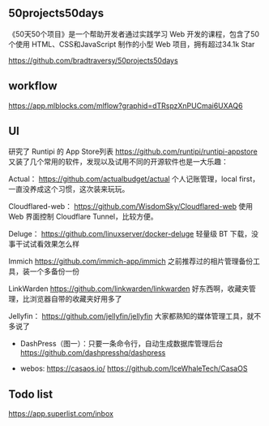 



## 50projects50days
《50天50个项目》是一个帮助开发者通过实践学习 Web 开发的课程，包含了50个使用 HTML、CSS和JavaScript 制作的小型 Web 项目，拥有超过34.1k Star

https://github.com/bradtraversy/50projects50days

## workflow
https://app.mlblocks.com/mlflow?graphid=dTRspzXnPUCmai6UXAQ6

## UI
研究了 Runtipi 的 App Store列表
https://github.com/runtipi/runtipi-appstore
又装了几个常用的软件，发现以及试用不同的开源软件也是一大乐趣：

Actual：
https://github.com/actualbudget/actual
个人记账管理，local first，一直没养成这个习惯，这次装来玩玩。

Cloudflared-web：
https://github.com/WisdomSky/Cloudflared-web
使用 Web 界面控制 Cloudflare Tunnel，比较方便。

Deluge：
https://github.com/linuxserver/docker-deluge
轻量级 BT 下载，没事干试试看效果怎么样

Immich
https://github.com/immich-app/immich
之前推荐过的相片管理备份工具，装一个多备份一份

LinkWarden
https://github.com/linkwarden/linkwarden
好东西啊，收藏夹管理，比浏览器自带的收藏夹好用多了

Jellyfin：
https://github.com/jellyfin/jellyfin
大家都熟知的媒体管理工具，就不多说了



- DashPress（图一）：只要一条命令行，自动生成数据库管理后台 
https://github.com/dashpresshq/dashpress

- webos: https://casaos.io/
				 https://github.com/IceWhaleTech/CasaOS



## Todo list
https://app.superlist.com/inbox